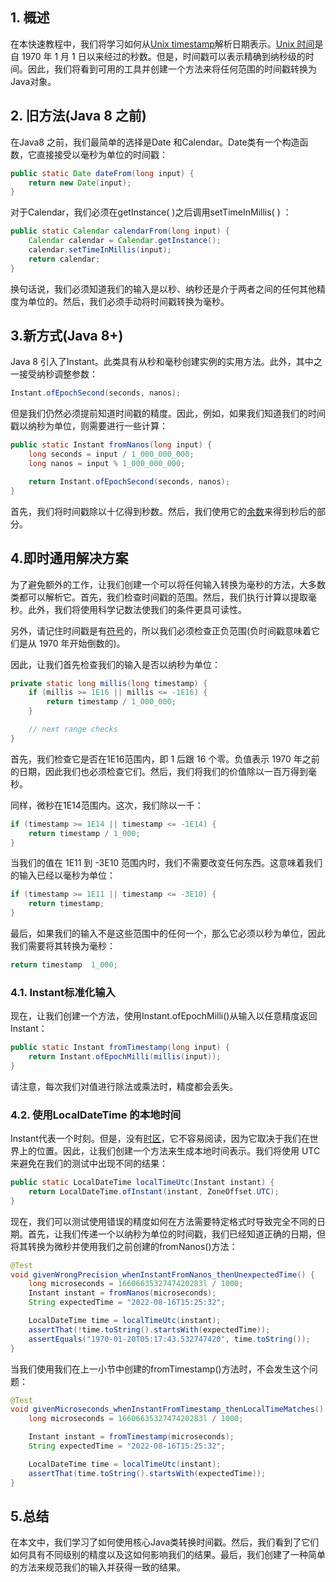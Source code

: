 ## 1. 概述

在本快速教程中，我们将学习如何从[Unix timestamp](https://www.baeldung.com/linux/date-command)解析日期表示。[Unix 时间](https://en.wikipedia.org/wiki/Unix_time)是自 1970 年 1 月 1 日以来经过的秒数。但是，时间戳可以表示精确到纳秒级的时间。因此，我们将看到可用的工具并创建一个方法来将任何范围的时间戳转换为Java对象。

## 2. 旧方法(Java 8 之前)

在Java8 之前，我们最简单的选择是Date 和Calendar。Date类有一个构造函数，它直接接受以毫秒为单位的时间戳：

```java
public static Date dateFrom(long input) {
    return new Date(input);
}
```

对于Calendar，我们必须在getInstance( )之后调用setTimeInMillis( ) ：

```java
public static Calendar calendarFrom(long input) {
    Calendar calendar = Calendar.getInstance();
    calendar.setTimeInMillis(input);
    return calendar;
}
```

换句话说，我们必须知道我们的输入是以秒、纳秒还是介于两者之间的任何其他精度为单位的。然后，我们必须手动将时间戳转换为毫秒。

## 3.新方式(Java 8+)

Java 8 引入了Instant。此类具有从秒和毫秒创建实例的实用方法。此外，其中之一接受纳秒调整参数：

```java
Instant.ofEpochSecond(seconds, nanos);
```

但是我们仍然必须提前知道时间戳的精度。因此，例如，如果我们知道我们的时间戳以纳秒为单位，则需要进行一些计算：

```java
public static Instant fromNanos(long input) {
    long seconds = input / 1_000_000_000;
    long nanos = input % 1_000_000_000;

    return Instant.ofEpochSecond(seconds, nanos);
}
```

首先，我们将时间戳除以十亿得到秒数。然后，我们使用它的[余数](https://www.baeldung.com/modulo-java)来得到秒后的部分。

## 4.即时通用解决方案

为了避免额外的工作，让我们创建一个可以将任何输入转换为毫秒的方法，大多数类都可以解析它。首先，我们检查时间戳的范围。然后，我们执行计算以提取毫秒。此外，我们将使用科学记数法使我们的条件更具可读性。

另外，请记住时间戳是有[符号](https://www.baeldung.com/java-unsigned-arithmetic)的，所以我们必须检查正负范围(负时间戳意味着它们是从 1970 年开始倒数的)。

因此，让我们首先检查我们的输入是否以纳秒为单位：

```java
private static long millis(long timestamp) {
    if (millis >= 1E16 || millis <= -1E16) {
        return timestamp / 1_000_000;
    }

    // next range checks
}
```

首先，我们检查它是否在1E16范围内，即 1 后跟 16 个零。负值表示 1970 年之前的日期，因此我们也必须检查它们。然后，我们将我们的价值除以一百万得到毫秒。

同样，微秒在1E14范围内。这次，我们除以一千：

```java
if (timestamp >= 1E14 || timestamp <= -1E14) {
    return timestamp / 1_000;
}
```

当我们的值在 1E11 到 -3E10 范围内时，我们不需要改变任何东西。这意味着我们的输入已经以毫秒为单位：

```java
if (timestamp >= 1E11 || timestamp <= -3E10) {
    return timestamp;
}
```

最后，如果我们的输入不是这些范围中的任何一个，那么它必须以秒为单位，因此我们需要将其转换为毫秒：

```java
return timestamp  1_000;
```

### 4.1. Instant标准化输入

现在，让我们创建一个方法，使用Instant.ofEpochMilli()从输入以任意精度返回Instant：

```java
public static Instant fromTimestamp(long input) {
    return Instant.ofEpochMilli(millis(input));
}
```

请注意，每次我们对值进行除法或乘法时，精度都会丢失。

### 4.2. 使用LocalDateTime 的本地时间

Instant代表一个时刻。但是，没有[时区](https://www.baeldung.com/java-set-date-time-zone)，它不容易阅读，因为它取决于我们在世界上的位置。因此，让我们创建一个方法来生成本地时间表示。我们将使用 UTC 来避免在我们的测试中出现不同的结果：

```java
public static LocalDateTime localTimeUtc(Instant instant) {
    return LocalDateTime.ofInstant(instant, ZoneOffset.UTC);
}
```

现在，我们可以测试使用错误的精度如何在方法需要特定格式时导致完全不同的日期。首先，让我们传递一个以纳秒为单位的时间戳，我们已经知道正确的日期，但将其转换为微秒并使用我们之前创建的fromNanos()方法：

```java
@Test
void givenWrongPrecision_whenInstantFromNanos_thenUnexpectedTime() {
    long microseconds = 1660663532747420283l / 1000;
    Instant instant = fromNanos(microseconds);
    String expectedTime = "2022-08-16T15:25:32";

    LocalDateTime time = localTimeUtc(instant);
    assertThat(!time.toString().startsWith(expectedTime));
    assertEquals("1970-01-20T05:17:43.532747420", time.toString());
}
```

当我们使用我们在上一小节中创建的fromTimestamp()方法时，不会发生这个问题：

```java
@Test
void givenMicroseconds_whenInstantFromTimestamp_thenLocalTimeMatches() {
    long microseconds = 1660663532747420283l / 1000;

    Instant instant = fromTimestamp(microseconds);
    String expectedTime = "2022-08-16T15:25:32";

    LocalDateTime time = localTimeUtc(instant);
    assertThat(time.toString().startsWith(expectedTime));
}
```

## 5.总结

在本文中，我们学习了如何使用核心Java类转换时间戳。然后，我们看到了它们如何具有不同级别的精度以及这如何影响我们的结果。最后，我们创建了一种简单的方法来规范我们的输入并获得一致的结果。